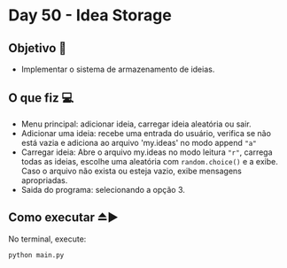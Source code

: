# Day 50 - Idea Storage

## Objetivo 🎯
-  Implementar o sistema de armazenamento de ideias.
  
## O que fiz 💻

- Menu principal: adicionar ideia, carregar ideia aleatória ou sair.
- Adicionar uma ideia: recebe uma entrada do usuário, verifica se não está vazia e adiciona ao arquivo 'my.ideas' no modo append `"a"`
- Carregar ideia: Abre o arquivo my.ideas no modo leitura `"r"`, carrega todas as ideias, escolhe uma aleatória com `random.choice()` e a exibe. Caso o arquivo não exista ou esteja vazio, exibe mensagens apropriadas.
- Saida do programa: selecionando a opção 3.

## Como executar ⏏️▶️
No terminal, execute:
```bash
python main.py
```

